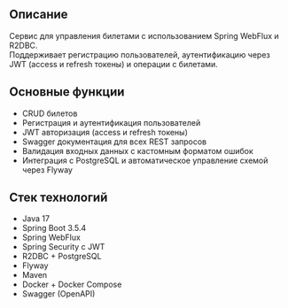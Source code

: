 ## Описание
Сервис для управления билетами с использованием Spring WebFlux и R2DBC.  
Поддерживает регистрацию пользователей, аутентификацию через JWT (access и refresh токены) и операции с билетами.

## Основные функции
- CRUD билетов
- Регистрация и аутентификация пользователей
- JWT авторизация (access и refresh токены)
- Swagger документация для всех REST запросов
- Валидация входных данных с кастомным форматом ошибок
- Интеграция с PostgreSQL и автоматическое управление схемой через Flyway

## Стек технологий
- Java 17
- Spring Boot 3.5.4
- Spring WebFlux
- Spring Security с JWT
- R2DBC + PostgreSQL
- Flyway
- Maven
- Docker + Docker Compose
- Swagger (OpenAPI)
